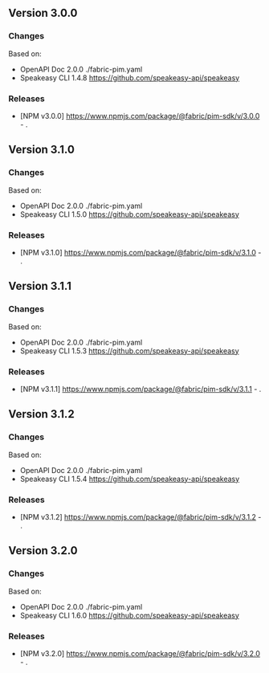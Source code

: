 

## Version 3.0.0
### Changes
Based on:
- OpenAPI Doc 2.0.0 ./fabric-pim.yaml
- Speakeasy CLI 1.4.8 https://github.com/speakeasy-api/speakeasy
### Releases
- [NPM v3.0.0] https://www.npmjs.com/package/@fabric/pim-sdk/v/3.0.0 - .

## Version 3.1.0
### Changes
Based on:
- OpenAPI Doc 2.0.0 ./fabric-pim.yaml
- Speakeasy CLI 1.5.0 https://github.com/speakeasy-api/speakeasy
### Releases
- [NPM v3.1.0] https://www.npmjs.com/package/@fabric/pim-sdk/v/3.1.0 - .

## Version 3.1.1
### Changes
Based on:
- OpenAPI Doc 2.0.0 ./fabric-pim.yaml
- Speakeasy CLI 1.5.3 https://github.com/speakeasy-api/speakeasy
### Releases
- [NPM v3.1.1] https://www.npmjs.com/package/@fabric/pim-sdk/v/3.1.1 - .

## Version 3.1.2
### Changes
Based on:
- OpenAPI Doc 2.0.0 ./fabric-pim.yaml
- Speakeasy CLI 1.5.4 https://github.com/speakeasy-api/speakeasy
### Releases
- [NPM v3.1.2] https://www.npmjs.com/package/@fabric/pim-sdk/v/3.1.2 - .

## Version 3.2.0
### Changes
Based on:
- OpenAPI Doc 2.0.0 ./fabric-pim.yaml
- Speakeasy CLI 1.6.0 https://github.com/speakeasy-api/speakeasy
### Releases
- [NPM v3.2.0] https://www.npmjs.com/package/@fabric/pim-sdk/v/3.2.0 - .